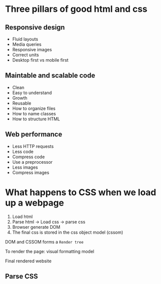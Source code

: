 # Three pillars of good html and css

## Responsive design

- Fluid layouts
- Media queries
- Responsive images
- Correct units
- Desktop first vs mobile first

## Maintable and scalable code

- Clean
- Easy to understand
- Growth
- Reusable
- How to organize files
- How to name classes
- How to structure HTML

## Web performance

- Less HTTP requests
- Less code
- Compress code
- Use a preprocessor
- Less images
- Compress images

# What happens to CSS when we load up a webpage

1. Load html
2. Parse html -> Load css -> parse css
3. Browser generate DOM
4. The final css is stored in the css object model (cssom)

DOM and CSSOM forms a `Render tree`

To render the page: visual formatting model

Final rendered website

## Parse CSS
